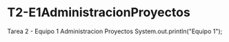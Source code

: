 # T2-E1AdministracionProyectos
Tarea 2 - Equipo 1 Administracion Proyectos
System.out.println("Equipo 1");
